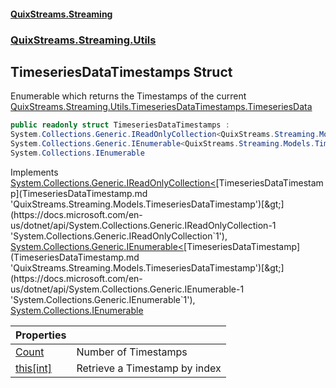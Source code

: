 #### [QuixStreams.Streaming](index.md 'index')
### [QuixStreams.Streaming.Utils](QuixStreams.Streaming.Utils.md 'QuixStreams.Streaming.Utils')

## TimeseriesDataTimestamps Struct

Enumerable which returns the Timestamps of the current [QuixStreams.Streaming.Utils.TimeseriesDataTimestamps.TimeseriesData](https://docs.microsoft.com/en-us/dotnet/api/QuixStreams.Streaming.Utils.TimeseriesDataTimestamps.TimeseriesData 'QuixStreams.Streaming.Utils.TimeseriesDataTimestamps.TimeseriesData')

```csharp
public readonly struct TimeseriesDataTimestamps :
System.Collections.Generic.IReadOnlyCollection<QuixStreams.Streaming.Models.TimeseriesDataTimestamp>,
System.Collections.Generic.IEnumerable<QuixStreams.Streaming.Models.TimeseriesDataTimestamp>,
System.Collections.IEnumerable
```

Implements [System.Collections.Generic.IReadOnlyCollection&lt;](https://docs.microsoft.com/en-us/dotnet/api/System.Collections.Generic.IReadOnlyCollection-1 'System.Collections.Generic.IReadOnlyCollection`1')[TimeseriesDataTimestamp](TimeseriesDataTimestamp.md 'QuixStreams.Streaming.Models.TimeseriesDataTimestamp')[&gt;](https://docs.microsoft.com/en-us/dotnet/api/System.Collections.Generic.IReadOnlyCollection-1 'System.Collections.Generic.IReadOnlyCollection`1'), [System.Collections.Generic.IEnumerable&lt;](https://docs.microsoft.com/en-us/dotnet/api/System.Collections.Generic.IEnumerable-1 'System.Collections.Generic.IEnumerable`1')[TimeseriesDataTimestamp](TimeseriesDataTimestamp.md 'QuixStreams.Streaming.Models.TimeseriesDataTimestamp')[&gt;](https://docs.microsoft.com/en-us/dotnet/api/System.Collections.Generic.IEnumerable-1 'System.Collections.Generic.IEnumerable`1'), [System.Collections.IEnumerable](https://docs.microsoft.com/en-us/dotnet/api/System.Collections.IEnumerable 'System.Collections.IEnumerable')

| Properties | |
| :--- | :--- |
| [Count](TimeseriesDataTimestamps.Count.md 'QuixStreams.Streaming.Utils.TimeseriesDataTimestamps.Count') | Number of Timestamps |
| [this[int]](TimeseriesDataTimestamps.this[int].md 'QuixStreams.Streaming.Utils.TimeseriesDataTimestamps.this[int]') | Retrieve a Timestamp by index |

